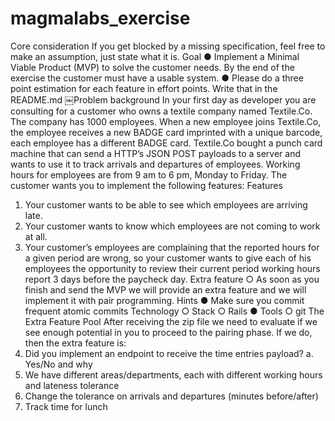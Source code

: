 # magmalabs_exercise

Core consideration
If you get blocked by a missing specification, feel free to make an assumption, just state what it is.
Goal
● Implement a Minimal Viable Product (MVP) to solve the customer needs. By the end of the exercise the customer must have a usable system.
● Please do a three point estimation for each feature in effort points. Write that in the README.md
￼Problem background
In your first day as developer you are consulting for a customer who owns a textile company named Textile.Co. The company has 1000 employees.
When a new employee joins Textile.Co, the employee receives a new BADGE card imprinted with a unique barcode, each employee has a different BADGE card.
Textile.Co bought a punch card machine that can send a HTTP’s JSON POST payloads to a server and wants to use it to track arrivals and departures of employees. Working hours for employees are from 9 am to 6 pm, Monday to Friday.
The customer wants you to implement the following features:
Features
1. Your customer wants to be able to see which employees are arriving late.
2. Your customer wants to know which employees are not coming to work at all.
3. Your customer’s employees are complaining that the reported hours for a given period
are wrong, so your customer wants to give each of his employees the opportunity to review their current period working hours report 3 days before the paycheck day.
Extra feature
○ As soon as you finish and send the MVP we will provide an extra feature and we will implement it with pair programming.
Hints
● Make sure you commit frequent atomic commits
Technology
○ Stack
○ Rails
● Tools
○ git
The Extra Feature Pool
After receiving the zip file we need to evaluate if we see enough potential in you to proceed to the pairing phase. If we do, then the extra feature is:
1. Did you implement an endpoint to receive the time entries payload? a. Yes/No and why
2. We have different areas/departments, each with different working hours and lateness tolerance
3. Change the tolerance on arrivals and departures (minutes before/after)
4. Track time for lunch